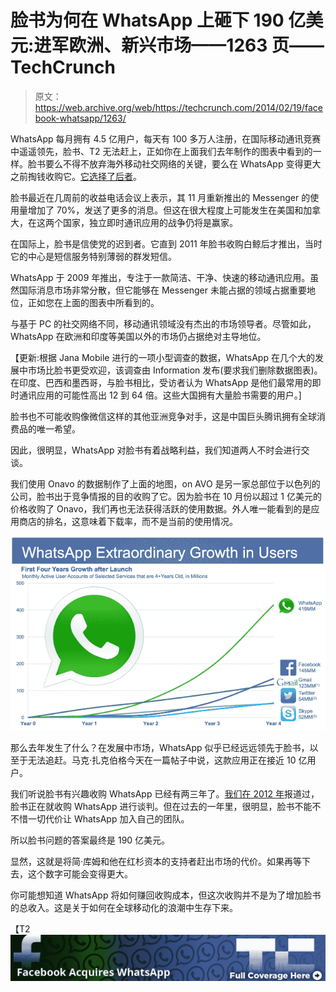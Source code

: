 # 脸书为何在 WhatsApp 上砸下 190 亿美元:进军欧洲、新兴市场——1263 页——TechCrunch

> 原文：<https://web.archive.org/web/https://techcrunch.com/2014/02/19/facebook-whatsapp/1263/>

WhatsApp 每月拥有 4.5 亿用户，每天有 100 多万人注册，在国际移动通讯竞赛中遥遥领先，脸书、T2 无法赶上，正如你在上面我们去年制作的图表中看到的一样。脸书要么不得不放弃海外移动社交网络的关键，要么在 WhatsApp 变得更大之前掏钱收购它。[它选择了后者](https://web.archive.org/web/20200728001843/http://newsroom.fb.com/News/805/Facebook-to-Acquire-WhatsApp)。

脸书最近在几周前的收益电话会议上表示，其 11 月重新推出的 Messenger 的使用量增加了 70%，发送了更多的消息。但这在很大程度上可能发生在美国和加拿大，在这两个国家，独立即时通讯应用的战争仍将是赢家。

在国际上，脸书是信使党的迟到者。它直到 2011 年脸书收购白鲸后才推出，当时它的中心是短信服务特别薄弱的群发短信。

WhatsApp 于 2009 年推出，专注于一款简洁、干净、快速的移动通讯应用。虽然国际消息市场非常分散，但它能够在 Messenger 未能占据的领域占据重要地位，正如您在上面的图表中所看到的。

与基于 PC 的社交网络不同，移动通讯领域没有杰出的市场领导者。尽管如此，WhatsApp 在欧洲和印度等美国以外的市场仍占据绝对主导地位。

【更新:根据 Jana Mobile 进行的一项小型调查的数据，WhatsApp 在几个大的发展中市场比脸书更受欢迎，该调查由 Information 发布(要求我们删除数据图表)。在印度、巴西和墨西哥，与脸书相比，受访者认为 WhatsApp 是他们最常用的即时通讯应用的可能性高出 12 到 64 倍。这些大国拥有大量脸书需要的用户。]

脸书也不可能收购像微信这样的其他亚洲竞争对手，这是中国巨头腾讯拥有全球消费品的唯一希望。

因此，很明显，WhatsApp 对脸书有着战略利益，我们知道两人不时会进行交谈。

我们使用 Onavo 的数据制作了上面的地图，on AVO 是另一家总部位于以色列的公司，脸书出于竞争情报的目的收购了它。因为脸书在 10 月份以超过 1 亿美元的价格收购了 Onavo，我们再也无法获得活跃的使用数据。外人唯一能看到的是应用商店的排名，这意味着下载率，而不是当前的使用情况。

![Screen Shot 2014-02-19 at 4.01.23 PM](img/92474ee9a918e33f4a3a221d5a117278.png)

那么去年发生了什么？在发展中市场，WhatsApp 似乎已经远远领先于脸书，以至于无法追赶。马克·扎克伯格今天在一篇帖子中说，这款应用正在接近 10 亿用户。

我们听说脸书有兴趣收购 WhatsApp 已经有两三年了。[我们在 2012 年](https://web.archive.org/web/20200728001843/https://beta.techcrunch.com/2012/12/02/whats-up-with-whatsapp-facebook-might-want-to-buy-it-thats-what/)报道过，脸书正在就收购 WhatsApp 进行谈判。但在过去的一年里，很明显，脸书不能不不惜一切代价让 WhatsApp 加入自己的团队。

所以脸书问题的答案最终是 190 亿美元。

显然，这就是将简·库姆和他在红杉资本的支持者赶出市场的代价。如果再等下去，这个数字可能会变得更大。

你可能想知道 WhatsApp 将如何赚回收购成本，但这次收购并不是为了增加脸书的总收入。这是关于如何在全球移动化的浪潮中生存下来。

【T2![](img/8925eee36efada30125ee4405d7bd437.png)